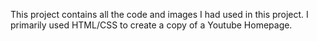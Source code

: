 This project contains all the code and images I had used in this project. I primarily used HTML/CSS to create a copy of a Youtube Homepage.
